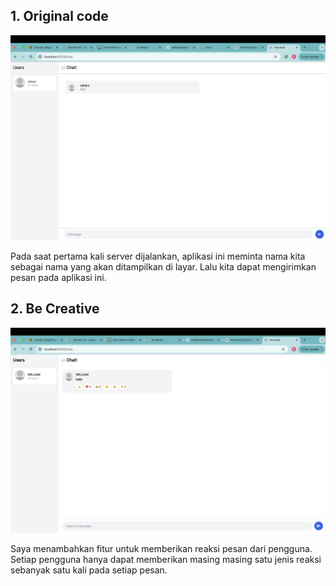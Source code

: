 ## 1. Original code
![ss-1](ss-1.png)

Pada saat pertama kali server dijalankan, aplikasi ini meminta nama kita sebagai nama yang akan ditampilkan di layar. Lalu kita dapat mengirimkan pesan pada aplikasi ini.

## 2. Be Creative
![ss-2](ss-2.png)

Saya menambahkan fitur untuk memberikan reaksi pesan dari pengguna. Setiap pengguna hanya dapat memberikan masing masing satu jenis reaksi sebanyak satu kali pada setiap pesan.